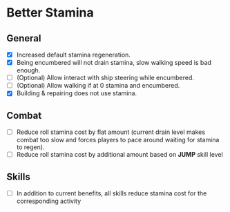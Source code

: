 # Better Stamina
## General
- [X] Increased default stamina regeneration.
- [X] Being encumbered will not drain stamina, slow walking speed is bad enough.
- [ ] \(Optional) Allow interact with ship steering while encumbered.
- [ ] \(Optional) Allow walking if at 0 stamina and encumbered.
- [X] Building & repairing does not use stamina.

## Combat
- [ ] Reduce roll stamina cost by flat amount (current drain level makes combat too slow and forces players to pace around waiting for stamina to regen).
- [ ] Reduce roll stamina cost by additional amount based on **JUMP** skill level

## Skills
- [ ] In addition to current benefits, all skills reduce stamina cost for the corresponding activity
